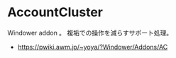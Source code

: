 # AccountCluster

Windower addon 。
複垢での操作を減らすサポート処理。

- https://pwiki.awm.jp/~yoya/?Windower/Addons/AC
